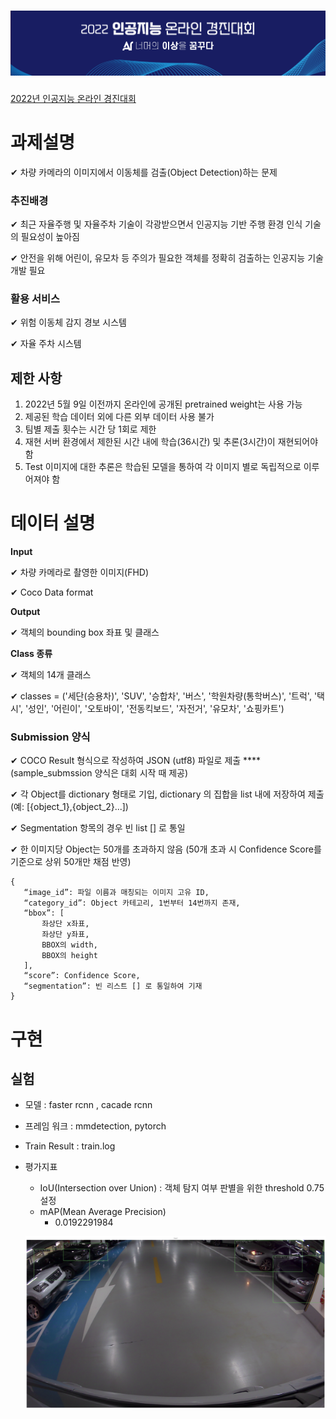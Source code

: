# ![image-20220621171158420](./resource/main.png)

[2022년 인공지능 온라인 경진대회](https://aichallenge.or.kr/competition/detail/1)


# 과제설명

✔ 차량 카메라의 이미지에서 이동체를 검출(Object Detection)하는 문제

### **추진배경**

✔ 최근 자율주행 및 자율주차 기술이 각광받으면서 인공지능 기반 주행 환경 인식 기술의 필요성이 높아짐

✔ 안전을 위해 어린이, 유모차 등 주의가 필요한 객체를 정확히 검출하는 인공지능 기술 개발 필요

### **활용 서비스**

✔ 위험 이동체 감지 경보 시스템

✔ 자율 주차 시스템

## 제한 사항
1. 2022년 5월 9일 이전까지 온라인에 공개된 pretrained weight는 사용 가능
2. 제공된 학습 데이터 외에 다른 외부 데이터 사용 불가
3. 팀별 제출 횟수는 시간 당 1회로 제한
4. 재현 서버 환경에서 제한된 시간 내에 학습(36시간) 및 추론(3시간)이 재현되어야 함
5. Test 이미지에 대한 추론은 학습된 모델을 통하여 각 이미지 별로 독립적으로 이루어져야 함

# 데이터 설명

**Input** 

✔ 차량 카메라로 촬영한 이미지(FHD)

✔ Coco Data format

**Output**

✔ 객체의 bounding box 좌표 및 클래스

**Class 종류**

✔ 객체의 14개 클래스

✔ classes = ('세단(승용차)', 'SUV', '승합차', '버스', '학원차량(통학버스)', '트럭', '택시', '성인', '어린이', '오토바이', '전동킥보드', '자전거', '유모차', '쇼핑카트')

### **Submission 양식**

✔ COCO Result 형식으로 작성하여 JSON (utf8) 파일로 제출 ****(sample_submssion 양식은 대회 시작 때 제공)

✔ 각 Object를 dictionary 형태로 기입, dictionary 의 집합을 list 내에 저장하여 제출 (예: [{object_1},{object_2}...])

✔ Segmentation 항목의 경우 빈 list [] 로 통일

✔ 한 이미지당 Object는 50개를 초과하지 않음 (50개 초과 시 Confidence Score를 기준으로 상위 50개만 채점 반영)

```
{
   “image_id”: 파일 이름과 매칭되는 이미지 고유 ID,
   “category_id”: Object 카테고리, 1번부터 14번까지 존재,
   “bbox”: [
       좌상단 x좌표,
       좌상단 y좌표,
       BBOX의 width,
       BBOX의 height
   ],
   “score”: Confidence Score,
   “segmentation”: 빈 리스트 [] 로 통일하여 기재
}
```



# 구현
## 실험

* 모델 : faster rcnn , cacade rcnn 

* 프레임 워크 : mmdetection, pytorch 

* Train Result : train.log

* 평가지표

  * IoU(Intersection over Union) : 객체 탐지 여부 판별을 위한 threshold 0.75 설정
  * mAP(Mean Average Precision) 
    * 0.0192291984 

  ![[크기변환]output](./resource/result.png)



